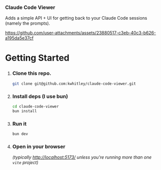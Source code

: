 ### Claude Code Viewer
Adds a simple API + UI for getting back to your Claude Code sessions (namely the prompts).

https://github.com/user-attachments/assets/23880517-c3eb-40c3-b626-a195da5e37cf

# Getting Started
1. ### Clone this repo.
    ```bash
    git clone git@github.com:kwhitley/claude-code-viewer.git
    ```
2. ### Install deps (I use bun)
    ```bash
    cd claude-code-viewer
    bun install
    ```
3. ### Run it
    ```bash
    bun dev
    ```
4. ### Open in your browser
    *(typically [http://localhost:5173/](http://localhost:5173/) unless you're running more than one `vite` project)*

